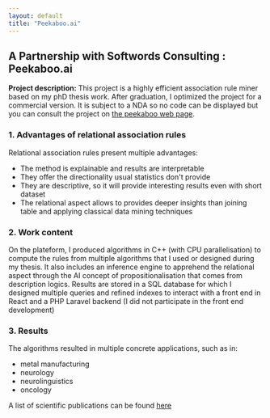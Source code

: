 ```yaml
---
layout: default
title: "Peekaboo.ai"
---
```


## A Partnership with Softwords Consulting : Peekaboo.ai

**Project description:** This project is a highly efficient association rule miner based on my phD thesis work. After graduation, I optimized the project for a commercial version. It is subject to a NDA so no code can be displayed but you can consult the project on [the peekaboo web page](https://peekaboo.ai/). 


### 1. Advantages of relational association rules

Relational association rules present multiple advantages:
- The method is explainable and results are interpretable
- They offer the directionality usual statistics don't provide
- They are descriptive, so it will provide interesting results even with short dataset
- The relational aspect allows to provides deeper insights than joining table and applying classical data mining techniques


### 2. Work content

On the plateform, I produced algorithms in C++ (with CPU parallelisation) to compute the rules from multiple algorithms that I used or designed during my thesis. It also includes an inference engine to apprehend the relational aspect through the AI concept of propositionalisation that comes from description logics. Results are stored in a SQL database for which I designed multiple queries and refined indexes to interact with a front end in React and a PHP Laravel backend (I did not participate in the front end development) 


### 3. Results

The algorithms resulted in multiple concrete applications, such as in: 
- metal manufacturing
- neurology
- neurolinguistics
- oncology

A list of scientific publications can be found [here](https://scholar.google.com/citations?user=3pcvJ90AAAAJ&hl=fr)
